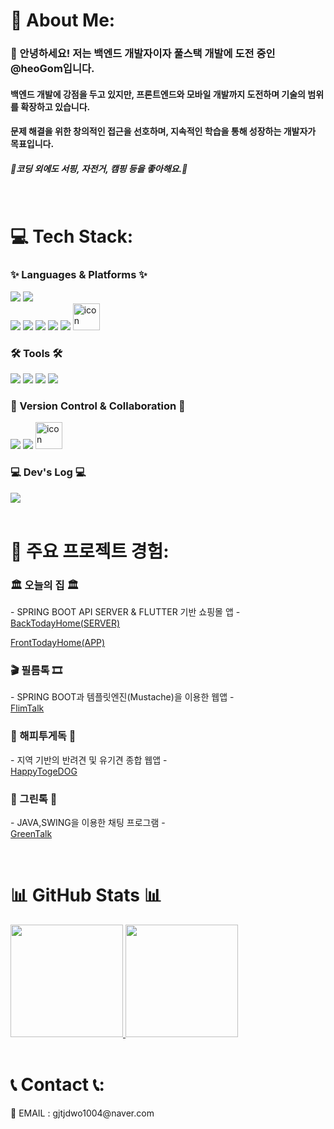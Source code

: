 
# 💫 About Me:

### 👋 안녕하세요! 저는 백엔드 개발자이자 풀스택 개발에 도전 중인  @heoGom입니다.<br>
#### 백엔드 개발에 강점을 두고 있지만, 프론트엔드와 모바일 개발까지 도전하며 기술의 범위를 확장하고 있습니다.<br>
#### 문제 해결을 위한 창의적인 접근을 선호하며, 지속적인 학습을 통해 성장하는 개발자가 목표입니다.<br>
##### 🚗코딩 외에도 서핑, 자전거, 캠핑 등을 좋아해요.🚗<br>
   <br>

# 💻 Tech Stack:
<div align=>
<h3>✨  Languages & Platforms  ✨</h3>

<img src="https://img.shields.io/badge/Java-007396?style=for-the-badge&logo=Java&logoColor=white"/>
<img src="https://img.shields.io/badge/dart-0175C2?style=for-the-badge&logo=dart"/>
<br>

<img src="https://img.shields.io/badge/Spring%20Boot-6DB33F?style=for-the-badge&logo=Spring%20Boot&logoColor=white"/>
<img src="https://img.shields.io/badge/Flutter-02569B?style=for-the-badge&logo=flutter"/>
<img src="https://img.shields.io/badge/JavaScript-F7DF1E?style=for-the-badge&logo=JavaScript&logoColor=white"/>
<img src="https://img.shields.io/badge/HTML5-E34F26?style=for-the-badge&logo=HTML5&logoColor=white"/>
<img src="https://img.shields.io/badge/CSS3-1572B6?style=for-the-badge&logo=CSS3&logoColor=white"/>
<img src="https://techstack-generator.vercel.app/mysql-icon.svg" alt="icon" width="43" style="width: 43px; height: 43px; margin-right: 0px; margin-bottom: 0px;" />

<h3>🛠 Tools 🛠</h3>
<img src="https://img.shields.io/badge/IntelliJ%20IDEA-000000?style=for-the-badge&logo=intellijidea"/>
<img src="https://img.shields.io/badge/Android%20Studio-000000?style=for-the-badge&logo=androidstudio"/>
<img src="https://img.shields.io/badge/EclipseIDE-2C2255?style=for-the-badge&logo=eclipseide"/>
<img src="https://img.shields.io/badge/Visual%20Studio%20Code-0078d7.svg?style=for-the-badge&logo=visual-studio-code&logoColor=white"/>

<h3>🎲 Version Control & Collaboration 🎲</h3>
<img src="https://img.shields.io/badge/Git-000000?style=for-the-badge&logo=Git"/>
<img src="https://img.shields.io/badge/slack-4A154B?style=for-the-badge&logo=slack"/>



<img src="https://techstack-generator.vercel.app/github-icon.svg" alt="icon" width="43" style="width: 43px; height: 43px; margin-right: 0px; margin-bottom: 0px;" />

<div align=>
	<h3>💻 Dev's Log 💻</h3>
  <a href="https://inblog.ai/dashboard/heo-gom">
		<img src="https://img.shields.io/badge/inBlog-ff5949?style=for-the-badge&logo=logmein&logoColor=white" />
	</a>
</div>

<br>


# 🚀 주요 프로젝트 경험:
<h3>🏛 오늘의 집 🏛</h3>
	<p>- SPRING BOOT API SERVER & FLUTTER 기반 쇼핑몰 앱 -
	<br>
    <a href="https://github.com/wodud6967/backtodayhome">BackTodayHome(SERVER)</a></p>
    <a href="https://github.com/wodud6967/fronttodayhome">FrontTodayHome(APP)</a></p>
<h3>🎬 필름톡 🎞</h3>
	<p>- SPRING BOOT과 템플릿엔진(Mustache)을 이용한 웹앱 -
	<br>
<a href="https://github.com/wodud6967/filmtalk">FlimTalk</a></p>
<h3>🐶 해피투게독 🐶</h3>
	<p>- 지역 기반의 반려견 및 유기견 종합 웹앱 -
	<br>
<a href="https://github.com/wngusv/HappyTogeDOG">HappyTogeDOG</a></p>
<h3>👔 그린톡 👔</h3>
	<p>- JAVA,SWING을 이용한 채팅 프로그램 -
	<br>
<a href="https://github.com/heoGom/java_project_messenger">GreenTalk</a></p>
<br>

# 📊 GitHub Stats 📊
<div style="row">
  <a href="https://github.com/wngusv" style="flex: 1;">
    <img height="180em" src="https://github-readme-stats-eight-theta.vercel.app/api?username=heoGom&show_icons=true&theme=radical&include_all_commits=true&count_private=true"/>
  </a>
  <a href="https://github.com/wngusv" style="flex: 1;">
    <img height="180em" src="https://github-readme-stats-eight-theta.vercel.app/api/top-langs/?username=heoGom&hide=c%23&layout=compact&langs_count=8&theme=radical"/>
  </a>
</div>
<br>


# 📞 Contact 📞:
<p>📩 EMAIL : gjtjdwo1004@naver.com </p>

<br>



<!---
heoGom/heoGom is a ✨ special ✨ repository because its `README.md` (this file) appears on your GitHub profile.
You can click the Preview link to take a look at your changes.
--->
